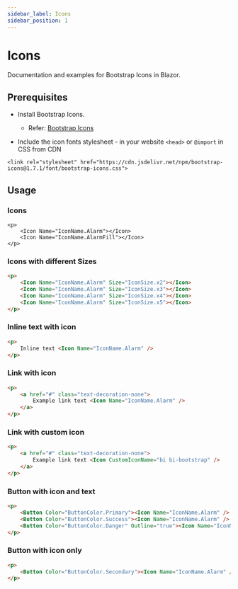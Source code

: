 ```yaml
---
sidebar_label: Icons
sidebar_position: 1
---
```


# Icons

Documentation and examples for Bootstrap Icons in Blazor.

## Prerequisites

- Install Bootstrap Icons.
  - Refer: [Bootstrap Icons](https://icons.getbootstrap.com/)

- Include the icon fonts stylesheet - in your website `<head>` or `@import` in CSS from CDN
```
<link rel="stylesheet" href="https://cdn.jsdelivr.net/npm/bootstrap-icons@1.7.1/font/bootstrap-icons.css">
```

## Usage

### Icons

```razor
<p>
    <Icon Name="IconName.Alarm"></Icon>
    <Icon Name="IconName.AlarmFill"></Icon>
</p>
```

### Icons with different Sizes

```html
<p>
    <Icon Name="IconName.Alarm" Size="IconSize.x2"></Icon>
    <Icon Name="IconName.Alarm" Size="IconSize.x3"></Icon>
    <Icon Name="IconName.Alarm" Size="IconSize.x4"></Icon>
    <Icon Name="IconName.Alarm" Size="IconSize.x5"></Icon>
</p>
```

### Inline text with icon

```html
<p>
    Inline text <Icon Name="IconName.Alarm" />
</p>
```

### Link with icon

```html
<p>
    <a href="#" class="text-decoration-none">
        Example link text <Icon Name="IconName.Alarm" />
    </a>
</p>
```

### Link with custom icon

```html
<p>
    <a href="#" class="text-decoration-none">
        Example link text <Icon CustomIconName="bi bi-bootstrap" />
    </a>
</p>
```

### Button with icon and text

```html
<p>
    <Button Color="ButtonColor.Primary"><Icon Name="IconName.Alarm" /> Button </Button>
    <Button Color="ButtonColor.Success"><Icon Name="IconName.Alarm" /> Button </Button>
    <Button Color="ButtonColor.Danger" Outline="true"><Icon Name="IconName.AlarmFill" /> Button </Button>
</p>
```

### Button with icon only

```html
<p>
    <Button Color="ButtonColor.Secondary"><Icon Name="IconName.Alarm" /></Button>
</p>
```
